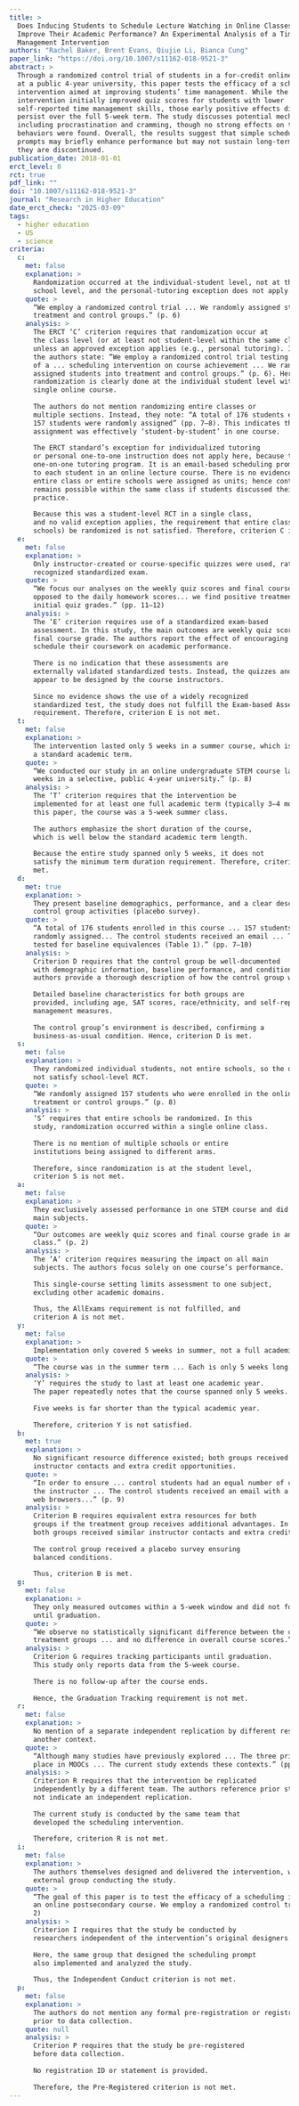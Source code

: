 ```yaml
---
title: >
  Does Inducing Students to Schedule Lecture Watching in Online Classes
  Improve Their Academic Performance? An Experimental Analysis of a Time
  Management Intervention
authors: "Rachel Baker, Brent Evans, Qiujie Li, Bianca Cung"
paper_link: "https://doi.org/10.1007/s11162-018-9521-3"
abstract: >
  Through a randomized control trial of students in a for-credit online course
  at a public 4-year university, this paper tests the efficacy of a scheduling
  intervention aimed at improving students’ time management. While the
  intervention initially improved quiz scores for students with lower
  self-reported time management skills, those early positive effects did not
  persist over the full 5-week term. The study discusses potential mechanisms,
  including procrastination and cramming, though no strong effects on these
  behaviors were found. Overall, the results suggest that simple scheduling
  prompts may briefly enhance performance but may not sustain long-term gains if
  they are discontinued.
publication_date: 2018-01-01
erct_level: 0
rct: true
pdf_link: ""
doi: "10.1007/s11162-018-9521-3"
journal: "Research in Higher Education"
date_erct_check: "2025-03-09"
tags:
  - higher education
  - US
  - science
criteria:
  c:
    met: false
    explanation: >
      Randomization occurred at the individual-student level, not at the class or
      school level, and the personal-tutoring exception does not apply.
    quote: >
      “We employ a randomized control trial ... We randomly assigned students into
      treatment and control groups.” (p. 6)
    analysis: >
      The ERCT ‘C’ criterion requires that randomization occur at
      the class level (or at least not student-level within the same classroom)
      unless an approved exception applies (e.g., personal tutoring). In the paper,
      the authors state: “We employ a randomized control trial testing the effects
      of a ... scheduling intervention on course achievement ... We randomly
      assigned students into treatment and control groups.” (p. 6). Here,
      randomization is clearly done at the individual student level within a
      single online course.
      
      The authors do not mention randomizing entire classes or
      multiple sections. Instead, they note: “A total of 176 students enrolled ...
      157 students were randomly assigned” (pp. 7–8). This indicates the random
      assignment was effectively ‘student-by-student’ in one course.
      
      The ERCT standard’s exception for individualized tutoring
      or personal one-to-one instruction does not apply here, because this is not a
      one-on-one tutoring program. It is an email-based scheduling prompt delivered
      to each student in an online lecture course. There is no evidence that the
      entire class or entire schools were assigned as units; hence contamination
      remains possible within the same class if students discussed their scheduling
      practice.
      
      Because this was a student-level RCT in a single class,
      and no valid exception applies, the requirement that entire classes (or
      schools) be randomized is not satisfied. Therefore, criterion C is not met.
  e:
    met: false
    explanation: >
      Only instructor-created or course-specific quizzes were used, rather than a
      recognized standardized exam.
    quote: >
      “We focus our analyses on the weekly quiz scores and final course grade as
      opposed to the daily homework scores... we find positive treatment effects on
      initial quiz grades.” (pp. 11–12)
    analysis: >
      The ‘E’ criterion requires use of a standardized exam-based
      assessment. In this study, the main outcomes are weekly quiz scores and the
      final course grade. The authors report the effect of encouraging students to
      schedule their coursework on academic performance.
      
      There is no indication that these assessments are
      externally validated standardized tests. Instead, the quizzes and exam
      appear to be designed by the course instructors.
      
      Since no evidence shows the use of a widely recognized
      standardized test, the study does not fulfill the Exam-based Assessment
      requirement. Therefore, criterion E is not met.
  t:
    met: false
    explanation: >
      The intervention lasted only 5 weeks in a summer course, which is shorter than
      a standard academic term.
    quote: >
      “We conducted our study in an online undergraduate STEM course lasting 5
      weeks in a selective, public 4-year university.” (p. 8)
    analysis: >
      The ‘T’ criterion requires that the intervention be
      implemented for at least one full academic term (typically 3–4 months). In
      this paper, the course was a 5-week summer class.
      
      The authors emphasize the short duration of the course,
      which is well below the standard academic term length.
      
      Because the entire study spanned only 5 weeks, it does not
      satisfy the minimum term duration requirement. Therefore, criterion T is not
      met.
  d:
    met: true
    explanation: >
      They present baseline demographics, performance, and a clear description of
      control group activities (placebo survey).
    quote: >
      “A total of 176 students enrolled in this course ... 157 students were
      randomly assigned... The control students received an email ... The authors
      tested for baseline equivalences (Table 1).” (pp. 7–10)
    analysis: >
      Criterion D requires that the control group be well-documented
      with demographic information, baseline performance, and conditions. The
      authors provide a thorough description of how the control group was assigned.
      
      Detailed baseline characteristics for both groups are
      provided, including age, SAT scores, race/ethnicity, and self-reported time
      management measures.
      
      The control group’s environment is described, confirming a
      business-as-usual condition. Hence, criterion D is met.
  s:
    met: false
    explanation: >
      They randomized individual students, not entire schools, so the design does
      not satisfy school-level RCT.
    quote: >
      “We randomly assigned 157 students who were enrolled in the online class into
      treatment or control groups.” (p. 8)
    analysis: >
      ‘S’ requires that entire schools be randomized. In this
      study, randomization occurred within a single online class.
      
      There is no mention of multiple schools or entire
      institutions being assigned to different arms.
      
      Therefore, since randomization is at the student level,
      criterion S is not met.
  a:
    met: false
    explanation: >
      They exclusively assessed performance in one STEM course and did not test all
      main subjects.
    quote: >
      “Our outcomes are weekly quiz scores and final course grade in an online STEM
      class.” (p. 2)
    analysis: >
      The ‘A’ criterion requires measuring the impact on all main
      subjects. The authors focus solely on one course’s performance.
      
      This single-course setting limits assessment to one subject,
      excluding other academic domains.
      
      Thus, the AllExams requirement is not fulfilled, and
      criterion A is not met.
  y:
    met: false
    explanation: >
      Implementation only covered 5 weeks in summer, not a full academic year.
    quote: >
      “The course was in the summer term ... Each is only 5 weeks long.” (p. 8)
    analysis: >
      ‘Y’ requires the study to last at least one academic year.
      The paper repeatedly notes that the course spanned only 5 weeks.
      
      Five weeks is far shorter than the typical academic year.
      
      Therefore, criterion Y is not satisfied.
  b:
    met: true
    explanation: >
      No significant resource difference existed; both groups received identical
      instructor contacts and extra credit opportunities.
    quote: >
      “In order to ensure ... control students had an equal number of contacts from
      the instructor ... The control students received an email with a survey about
      web browsers...” (p. 9)
    analysis: >
      Criterion B requires equivalent extra resources for both
      groups if the treatment group receives additional advantages. In this study,
      both groups received similar instructor contacts and extra credit.
      
      The control group received a placebo survey ensuring
      balanced conditions.
      
      Thus, criterion B is met.
  g:
    met: false
    explanation: >
      They only measured outcomes within a 5-week window and did not follow students
      until graduation.
    quote: >
      “We observe no statistically significant difference between the control and
      treatment groups ... and no difference in overall course scores.” (p. 14)
    analysis: >
      Criterion G requires tracking participants until graduation.
      This study only reports data from the 5-week course.
      
      There is no follow-up after the course ends.
      
      Hence, the Graduation Tracking requirement is not met.
  r:
    met: false
    explanation: >
      No mention of a separate independent replication by different researchers in
      another context.
    quote: >
      “Although many studies have previously explored ... The three prior studies took
      place in MOOCs ... The current study extends these contexts.” (pp. 3–5)
    analysis: >
      Criterion R requires that the intervention be replicated
      independently by a different team. The authors reference prior studies but do
      not indicate an independent replication.
      
      The current study is conducted by the same team that
      developed the scheduling intervention.
      
      Therefore, criterion R is not met.
  i:
    met: false
    explanation: >
      The authors themselves designed and delivered the intervention, with no
      external group conducting the study.
    quote: >
      “The goal of this paper is to test the efficacy of a scheduling intervention in
      an online postsecondary course. We employ a randomized control trial ...” (p.
      2)
    analysis: >
      Criterion I requires that the study be conducted by
      researchers independent of the intervention’s original designers.
      
      Here, the same group that designed the scheduling prompt
      also implemented and analyzed the study.
      
      Thus, the Independent Conduct criterion is not met.
  p:
    met: false
    explanation: >
      The authors do not mention any formal pre-registration or registry entry made
      prior to data collection.
    quote: null
    analysis: >
      Criterion P requires that the study be pre-registered
      before data collection.
      
      No registration ID or statement is provided.
      
      Therefore, the Pre-Registered criterion is not met.
---
```

